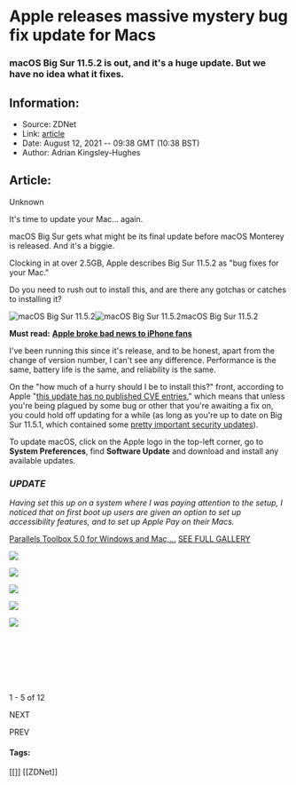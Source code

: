# Apple releases massive mystery bug fix update for Macs
### macOS Big Sur 11.5.2 is out, and it's a huge update. But we have no idea what it fixes.

## Information:
+ Source: ZDNet
+ Link: [article](https://www.zdnet.com/article/apple-releases-massive-mystery-bug-fix-update-for-macs/)
+ Date: August 12, 2021 -- 09:38 GMT (10:38 BST)
+ Author: Adrian Kingsley-Hughes


## Article:
Unknown

It's time to update your Mac… again.

macOS Big Sur gets what might be its final update before macOS Monterey is released. And it's a biggie.

Clocking in at over 2.5GB, Apple describes Big Sur 11.5.2 as "bug fixes for your Mac."

Do you need to rush out to install this, and are there any gotchas or catches to installing it?

![macOS Big Sur 11.5.2]()![macOS Big Sur 11.5.2](https://www.zdnet.com/a/hub/i/2021/08/12/0426fc80-cf62-4596-8410-e375e0fa1c6d/2021-08-12-10-08-05.jpg)macOS Big Sur 11.5.2

**Must read:** [**Apple broke bad news to iPhone fans**](https://www.zdnet.com/article/apple-broke-bad-news-to-iphone-fans/)

I've been running this since it's release, and to be honest, apart from the change of version number, I can't see any difference. Performance is the same, battery life is the same, and reliability is the same.

On the "how much of a hurry should I be to install this?" front, according to Apple "[this update has no published CVE entries](https://support.apple.com/en-us/HT201222)," which means that unless you're being plagued by some bug or other that you're awaiting a fix on, you could hold off updating for a while (as long as you're up to date on Big Sur 11.5.1, which contained some [pretty important security updates](https://www.zdnet.com/article/why-you-need-to-urgently-update-all-your-iphones-ipads-and-macs-now/)).






To update macOS, click on the Apple logo in the top-left corner, go to **System Preferences**, find **Software Update** and download and install any available updates.

### *UPDATE*

*Having set this up on a system where I was paying attention to the setup, I noticed that on first boot up users are given an option to set up accessibility features, and to set up Apple Pay on their Macs.*



[Parallels Toolbox 5.0 for Windows and Mac,...](/pictures/parallels-toolbox-5-0-for-windows-and-mac/)
[SEE FULL GALLERY](/pictures/parallels-toolbox-5-0-for-windows-and-mac/)





[![]()![](https://www.zdnet.com/a/hub/i/r/2021/07/27/fc9e6349-1928-4eb7-9dc6-496335792685/thumbnail/170x128/dbffaf43c87edbe1e1cc07510b34a3b1/parallels-toolbox-5-0-for-mac-dashboard.png)](/pictures/parallels-toolbox-5-0-for-windows-and-mac/)


[![]()![](https://www.zdnet.com/a/hub/i/r/2021/07/27/371f7bcd-d357-4d37-ac37-33bebee513e5/thumbnail/170x128/b61eaf3b152898f169f59b0503c63dca/parallels-toolbox-5-for-mac-new-tools.png)](/pictures/parallels-toolbox-5-0-for-windows-and-mac/2/)


[![]()![](https://www.zdnet.com/a/hub/i/r/2021/07/27/0e18b093-44d8-41ff-b434-73ee039f46a1/thumbnail/170x128/623df03d37d6dce2a0cc73d1dc73dda5/1-parallels-toolbox-5-0-for-mac.jpg)](/pictures/parallels-toolbox-5-0-for-windows-and-mac/3/)


[![]()![](https://www.zdnet.com/a/hub/i/r/2021/07/27/072c3930-5ddf-474d-94f6-dc8a88dcfdde/thumbnail/170x128/5ffd2de63828d0aac603928b1952f101/2-parallels-toolbox-5-0-for-mac.jpg)](/pictures/parallels-toolbox-5-0-for-windows-and-mac/4/)


[![]()![](https://www.zdnet.com/a/hub/i/r/2021/07/27/f53562f1-4f75-4501-8c38-4c9bee577b54/thumbnail/170x128/3186bf0a7ea4ceb5de05cee2cdf5e7a6/3-parallels-toolbox-5-0-for-mac.png)](/pictures/parallels-toolbox-5-0-for-windows-and-mac/5/)


[![](data:image/gif;base64,R0lGODlhAQABAIAAAP///wAAACH5BAEAAAAALAAAAAABAAEAAAICRAEAOw==)](/pictures/parallels-toolbox-5-0-for-windows-and-mac/6/)


[![](data:image/gif;base64,R0lGODlhAQABAIAAAP///wAAACH5BAEAAAAALAAAAAABAAEAAAICRAEAOw==)](/pictures/parallels-toolbox-5-0-for-windows-and-mac/7/)


[![](data:image/gif;base64,R0lGODlhAQABAIAAAP///wAAACH5BAEAAAAALAAAAAABAAEAAAICRAEAOw==)](/pictures/parallels-toolbox-5-0-for-windows-and-mac/8/)


[![](data:image/gif;base64,R0lGODlhAQABAIAAAP///wAAACH5BAEAAAAALAAAAAABAAEAAAICRAEAOw==)](/pictures/parallels-toolbox-5-0-for-windows-and-mac/9/)


[![](data:image/gif;base64,R0lGODlhAQABAIAAAP///wAAACH5BAEAAAAALAAAAAABAAEAAAICRAEAOw==)](/pictures/parallels-toolbox-5-0-for-windows-and-mac/10/)


[![](data:image/gif;base64,R0lGODlhAQABAIAAAP///wAAACH5BAEAAAAALAAAAAABAAEAAAICRAEAOw==)](/pictures/parallels-toolbox-5-0-for-windows-and-mac/11/)


[![](data:image/gif;base64,R0lGODlhAQABAIAAAP///wAAACH5BAEAAAAALAAAAAABAAEAAAICRAEAOw==)](/pictures/parallels-toolbox-5-0-for-windows-and-mac/12/)




1 - 5 of 12

NEXT


PREV







#### Tags:
[[]] [[ZDNet]]
